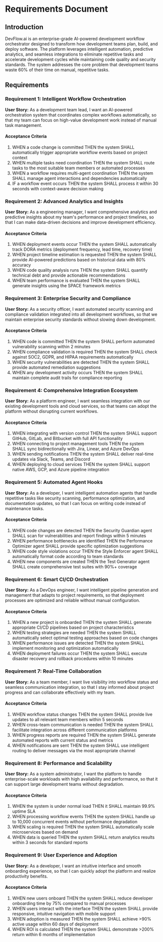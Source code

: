# Requirements Document

## Introduction

DevFlow.ai is an enterprise-grade AI-powered development workflow orchestrator designed to transform how development teams plan, build, and deploy software. The platform leverages intelligent automation, predictive analytics, and seamless integrations to eliminate repetitive tasks and accelerate development cycles while maintaining code quality and security standards. The system addresses the core problem that development teams waste 60% of their time on manual, repetitive tasks.

## Requirements

### Requirement 1: Intelligent Workflow Orchestration

**User Story:** As a development team lead, I want an AI-powered orchestration system that coordinates complex workflows automatically, so that my team can focus on high-value development work instead of manual task management.

#### Acceptance Criteria

1. WHEN a code change is committed THEN the system SHALL automatically trigger appropriate workflow events based on project context
2. WHEN multiple tasks need coordination THEN the system SHALL route tasks to the most suitable team members or automated processes
3. WHEN a workflow requires multi-agent coordination THEN the system SHALL manage agent interactions and dependencies automatically
4. IF a workflow event occurs THEN the system SHALL process it within 30 seconds with context-aware decision making

### Requirement 2: Advanced Analytics and Insights

**User Story:** As a engineering manager, I want comprehensive analytics and predictive insights about my team's performance and project timelines, so that I can make data-driven decisions and improve development efficiency.

#### Acceptance Criteria

1. WHEN deployment events occur THEN the system SHALL automatically track DORA metrics (deployment frequency, lead time, recovery time)
2. WHEN project timeline estimation is requested THEN the system SHALL provide AI-powered predictions based on historical data with 80% accuracy
3. WHEN code quality analysis runs THEN the system SHALL quantify technical debt and provide actionable recommendations
4. WHEN team performance is evaluated THEN the system SHALL generate insights using the SPACE framework metrics

### Requirement 3: Enterprise Security and Compliance

**User Story:** As a security officer, I want automated security scanning and compliance validation integrated into all development workflows, so that we maintain enterprise security standards without slowing down development.

#### Acceptance Criteria

1. WHEN code is committed THEN the system SHALL perform automated vulnerability scanning within 2 minutes
2. WHEN compliance validation is required THEN the system SHALL check against SOC2, GDPR, and HIPAA requirements automatically
3. WHEN security vulnerabilities are detected THEN the system SHALL provide automated remediation suggestions
4. WHEN any development activity occurs THEN the system SHALL maintain complete audit trails for compliance reporting

### Requirement 4: Comprehensive Integration Ecosystem

**User Story:** As a platform engineer, I want seamless integration with our existing development tools and cloud services, so that teams can adopt the platform without disrupting current workflows.

#### Acceptance Criteria

1. WHEN integrating with version control THEN the system SHALL support GitHub, GitLab, and Bitbucket with full API functionality
2. WHEN connecting to project management tools THEN the system SHALL sync bidirectionally with Jira, Linear, and Azure DevOps
3. WHEN sending notifications THEN the system SHALL deliver real-time updates via Slack, Teams, and Discord
4. WHEN deploying to cloud services THEN the system SHALL support native AWS, GCP, and Azure pipeline integration

### Requirement 5: Automated Agent Hooks

**User Story:** As a developer, I want intelligent automation agents that handle repetitive tasks like security scanning, performance optimization, and documentation updates, so that I can focus on writing code instead of maintenance tasks.

#### Acceptance Criteria

1. WHEN code changes are detected THEN the Security Guardian agent SHALL scan for vulnerabilities and report findings within 5 minutes
2. WHEN performance bottlenecks are identified THEN the Performance Optimizer agent SHALL provide specific optimization suggestions
3. WHEN code style violations occur THEN the Style Enforcer agent SHALL automatically format code according to team standards
4. WHEN new components are created THEN the Test Generator agent SHALL create comprehensive test suites with 90%+ coverage

### Requirement 6: Smart CI/CD Orchestration

**User Story:** As a DevOps engineer, I want intelligent pipeline generation and management that adapts to project requirements, so that deployment processes are optimized and reliable without manual configuration.

#### Acceptance Criteria

1. WHEN a new project is onboarded THEN the system SHALL generate appropriate CI/CD pipelines based on project characteristics
2. WHEN testing strategies are needed THEN the system SHALL automatically select optimal testing approaches based on code changes
3. WHEN performance issues are detected THEN the system SHALL implement monitoring and optimization automatically
4. WHEN deployment failures occur THEN the system SHALL execute disaster recovery and rollback procedures within 10 minutes

### Requirement 7: Real-Time Collaboration

**User Story:** As a team member, I want live visibility into workflow status and seamless communication integration, so that I stay informed about project progress and can collaborate effectively with my team.

#### Acceptance Criteria

1. WHEN workflow status changes THEN the system SHALL provide live updates to all relevant team members within 5 seconds
2. WHEN cross-team communication is needed THEN the system SHALL facilitate integration across different communication platforms
3. WHEN progress reports are required THEN the system SHALL generate automated reports with current status and metrics
4. WHEN notifications are sent THEN the system SHALL use intelligent routing to deliver messages via the most appropriate channel

### Requirement 8: Performance and Scalability

**User Story:** As a system administrator, I want the platform to handle enterprise-scale workloads with high availability and performance, so that it can support large development teams without degradation.

#### Acceptance Criteria

1. WHEN the system is under normal load THEN it SHALL maintain 99.9% uptime SLA
2. WHEN processing workflow events THEN the system SHALL handle up to 10,000 concurrent events without performance degradation
3. WHEN scaling is required THEN the system SHALL automatically scale microservices based on demand
4. WHEN data is queried THEN the system SHALL return analytics results within 3 seconds for standard reports

### Requirement 9: User Experience and Adoption

**User Story:** As a developer, I want an intuitive interface and smooth onboarding experience, so that I can quickly adopt the platform and realize productivity benefits.

#### Acceptance Criteria

1. WHEN new users onboard THEN the system SHALL reduce developer onboarding time by 75% compared to manual processes
2. WHEN users interact with the interface THEN the system SHALL provide responsive, intuitive navigation with mobile support
3. WHEN adoption is measured THEN the system SHALL achieve >90% active usage within 60 days of deployment
4. WHEN ROI is calculated THEN the system SHALL demonstrate >200% return within 6 months of implementation